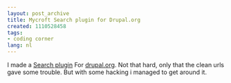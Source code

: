 ```yaml
---
layout: post_archive
title: Mycroft Search plugin for Drupal.org
created: 1110528458
tags:
- coding corner
lang: nl
---
```

I made a [Search plugin](http://mycroft.mozdev.org/deepdocs/quickstart.html#firstplugin) For [drupal.org](http://www.drupal.org/search/node/Bèr). Not that hard, only that the clean urls gave some trouble. But with some hacking i managed  to get around it. <!--break-->
